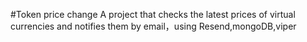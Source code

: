 #Token price change
A project that checks the latest prices of virtual currencies and notifies them by email，using Resend,mongoDB,viper
